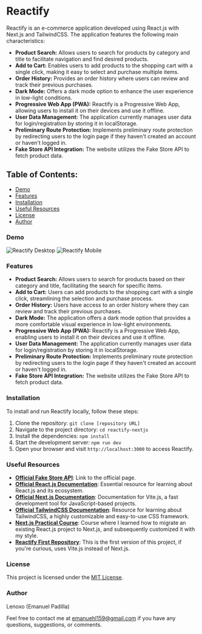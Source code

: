 # Reactify

Reactify is an e-commerce application developed using React.js with Next.js and TailwindCSS. The application features the following main characteristics:

- **Product Search:** Allows users to search for products by category and title to facilitate navigation and find desired products.
- **Add to Cart:** Enables users to add products to the shopping cart with a single click, making it easy to select and purchase multiple items.
- **Order History:** Provides an order history where users can review and track their previous purchases.
- **Dark Mode:** Offers a dark mode option to enhance the user experience in low-light conditions.
- **Progressive Web App (PWA):** Reactify is a Progressive Web App, allowing users to install it on their devices and use it offline.
- **User Data Management:** The application currently manages user data for login/registration by storing it in localStorage.
- **Preliminary Route Protection:** Implements preliminary route protection by redirecting users to the login page if they haven't created an account or haven't logged in.
- **Fake Store API Integration:** The website utilizes the Fake Store API to fetch product data.

## Table of Contents:

- [Demo](#demo)
- [Features](#features)
- [Installation](#installation)
- [Useful Resources](#useful-resources)
- [License](#license)
- [Author](#author)

### Demo

![Reactify Desktop](https://media.giphy.com/media/v1.Y2lkPTc5MGI3NjExMzU3ZGMzMjE3NmY5MGUzMTA1Nzk4OWY1ODM3N2ZjYTAzMzJiMDg0OCZlcD12MV9pbnRlcm5hbF9naWZzX2dpZklkJmN0PWc/UnyEus52Feckdb6NSH/giphy.gif)
![Reactify Mobile](https://media.giphy.com/media/v1.Y2lkPTc5MGI3NjExOTkzMTM0ZDhmMWM5MjJkM2JiNjY0NTM4YTU1M2YzZmUwOGJjZWM4YyZlcD12MV9pbnRlcm5hbF9naWZzX2dpZklkJmN0PWc/WiiPIpay0CbI6ZiNdS/giphy.gif)

### Features

- **Product Search:** Allows users to search for products based on their category and title, facilitating the search for specific items.
- **Add to Cart:** Users can add products to the shopping cart with a single click, streamlining the selection and purchase process.
- **Order History:** Users have access to an order history where they can review and track their previous purchases.
- **Dark Mode:** The application offers a dark mode option that provides a more comfortable visual experience in low-light environments.
- **Progressive Web App (PWA):** Reactify is a Progressive Web App, enabling users to install it on their devices and use it offline.
- **User Data Management:** The application currently manages user data for login/registration by storing it in localStorage.
- **Preliminary Route Protection:** Implements preliminary route protection by redirecting users to the login page if they haven't created an account or haven't logged in.
- **Fake Store API Integration:** The website utilizes the Fake Store API to fetch product data.

### Installation

To install and run Reactify locally, follow these steps:

1. Clone the repository: `git clone [repository URL]`
2. Navigate to the project directory: `cd reactify-nextjs`
3. Install the dependencies: `npm install`
4. Start the development server: `npm run dev`
5. Open your browser and visit `http://localhost:3000` to access Reactify.

### Useful Resources

- **[Official Fake Store API](https://fakestoreapi.com/)**: Link to the official page.
- **[Official React.js Documentation](https://react.dev/)**: Essential resource for learning about React.js and its ecosystem.
- **[Official Next.js Documentation](https://nextjs.org/docs)**: Documentation for Vite.js, a fast development tool for JavaScript-based projects.
- **[Official TailwindCSS Documentation](https://tailwindcss.com/)**: Resource for learning about TailwindCSS, a highly customizable and easy-to-use CSS framework.
- **[Next.js Practical Course](https://platzi.com/cursos/nextjs-practico/)**: Course where I learned how to migrate an existing React.js project to Next.js, and subsequently customized it with my style.
- **[Reactify First Repository](https://github.com/Lenoxo/react-ecommerce)**: This is the first version of this project, if you're curious, uses Vite.js instead of Next.js.

### License

This project is licensed under the [MIT License](LICENSE).

### Author

Lenoxo (Emanuel Padilla)

Feel free to contact me at [emanuehl159@gmail.com](mailto:emanuehl159@gmail.com) if you have any questions, suggestions, or comments.
